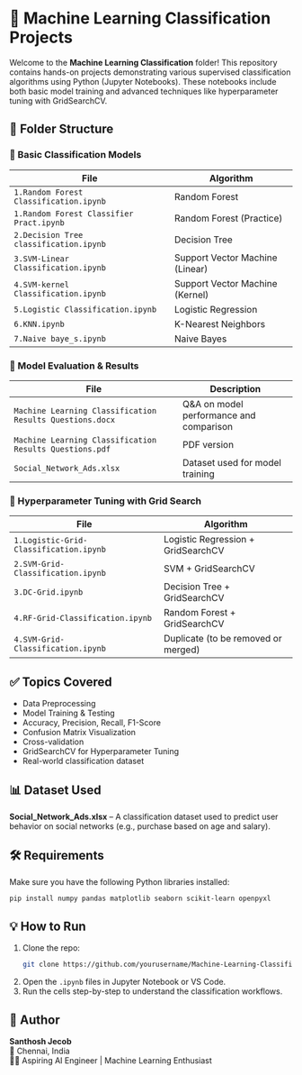 
# 🧠 Machine Learning Classification Projects

Welcome to the **Machine Learning Classification** folder! This repository contains hands-on projects demonstrating various supervised classification algorithms using Python (Jupyter Notebooks). These notebooks include both basic model training and advanced techniques like hyperparameter tuning with GridSearchCV.

## 📂 Folder Structure

### 🔹 Basic Classification Models
| File | Algorithm |
|------|-----------|
| `1.Random Forest Classification.ipynb` | Random Forest |
| `1.Random Forest Classifier Pract.ipynb` | Random Forest (Practice) |
| `2.Decision Tree classification.ipynb` | Decision Tree |
| `3.SVM-Linear Classification.ipynb` | Support Vector Machine (Linear) |
| `4.SVM-kernel Classification.ipynb` | Support Vector Machine (Kernel) |
| `5.Logistic Classification.ipynb` | Logistic Regression |
| `6.KNN.ipynb` | K-Nearest Neighbors |
| `7.Naive baye_s.ipynb` | Naive Bayes |

### 🔹 Model Evaluation & Results
| File | Description |
|------|-------------|
| `Machine Learning Classification Results Questions.docx` | Q&A on model performance and comparison |
| `Machine Learning Classification Results Questions.pdf` | PDF version |
| `Social_Network_Ads.xlsx` | Dataset used for model training |

### 🔹 Hyperparameter Tuning with Grid Search
| File | Algorithm |
|------|-----------|
| `1.Logistic-Grid-Classification.ipynb` | Logistic Regression + GridSearchCV |
| `2.SVM-Grid-Classification.ipynb` | SVM + GridSearchCV |
| `3.DC-Grid.ipynb` | Decision Tree + GridSearchCV |
| `4.RF-Grid-Classification.ipynb` | Random Forest + GridSearchCV |
| `4.SVM-Grid-Classification.ipynb` | Duplicate (to be removed or merged) |

## ✅ Topics Covered
- Data Preprocessing
- Model Training & Testing
- Accuracy, Precision, Recall, F1-Score
- Confusion Matrix Visualization
- Cross-validation
- GridSearchCV for Hyperparameter Tuning
- Real-world classification dataset

## 📊 Dataset Used
**Social_Network_Ads.xlsx** – A classification dataset used to predict user behavior on social networks (e.g., purchase based on age and salary).

## 🛠 Requirements

Make sure you have the following Python libraries installed:
```bash
pip install numpy pandas matplotlib seaborn scikit-learn openpyxl
```

## 💡 How to Run

1. Clone the repo:
   ```bash
   git clone https://github.com/yourusername/Machine-Learning-Classification.git
   ```
2. Open the `.ipynb` files in Jupyter Notebook or VS Code.
3. Run the cells step-by-step to understand the classification workflows.

## 📘 Author

**Santhosh Jecob**  
📍 Chennai, India  
👨‍💻 Aspiring AI Engineer | Machine Learning Enthusiast

